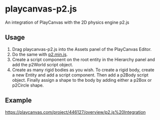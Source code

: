 # playcanvas-p2.js
An integration of PlayCanvas with the 2D physics engine p2.js

## Usage

1. Drag playcanvas-p2.js into the Assets panel of the PlayCanvas Editor.
2. Do the same with [p2.min.js](https://github.com/schteppe/p2.js/blob/master/build/p2.min.js).
3. Create a script component on the root entity in the Hierarchy panel and add the p2World script object.
4. Create as many rigid bodies as you wish. To create a rigid body, create a new Entity and add a script component. Then add a p2Body script object. Finally assign a shape to the body by adding either a p2Box or p2Circle shape.

## Example
https://playcanvas.com/project/446127/overview/p2.js%20Integration
